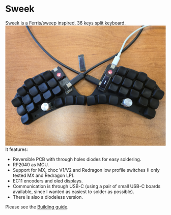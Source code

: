 # Sweek
Sweek is a Ferris/sweep inspired, 36 keys split keyboard. 
![sweek](https://raw.githubusercontent.com/earvingad/Sweek/refs/heads/main/src/sweek.jpeg)
It features:
- Reversible PCB with through holes diodes for easy soldering.
- RP2040 as MCU.
- Support for MX, choc V1/V2 and Redragon low profile switches (I only tested MX and Redragon LP).
- EC11 encoders and oled displays.
- Communication is through USB-C (using a pair of small USB-C boards available, since I wanted as easiest to solder as possible).
- There is also a diodeless version.

Please see the [Building guide](https://github.com/earvingad/Sweek/blob/main/src/buildingguide.org).
